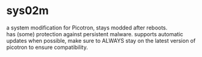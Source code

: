 # sys02m
a system modification for Picotron, stays modded after reboots.<br>
has (some) protection against persistent malware.
supports automatic updates when possible, make sure to ALWAYS stay on the latest version of picotron to ensure compatibility.
